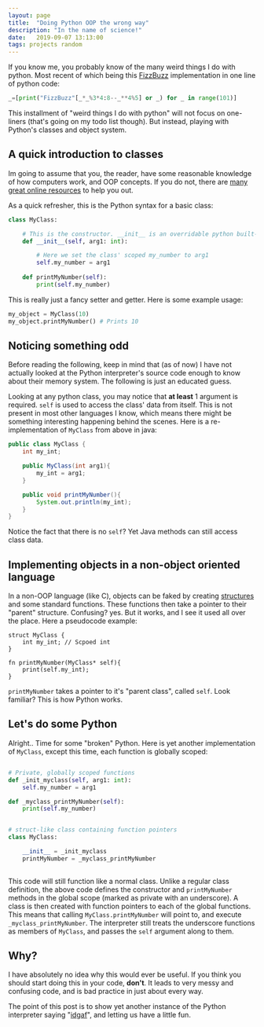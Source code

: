 ```yaml
---
layout: page
title:  "Doing Python OOP the wrong way"
description: "In the name of science!"
date:   2019-09-07 13:13:00
tags: projects random
---
```


If you know me, you probably know of the many weird things I do with python. Most recent of which being this [FizzBuzz](https://en.wikipedia.org/wiki/Fizz_buzz) implementation in one line of python code:
```python
_=[print("FizzBuzz"[_*_%3*4:8--_**4%5] or _) for _ in range(101)]
```

This installment of "weird things I do with python" will not focus on one-liners (that's going on my todo list though). But instead, playing with Python's classes and object system.

## A quick introduction to classes
Im going to assume that you, the reader, have some reasonable knowledge of how computers work, and OOP concepts. If you do not, there are [many great online resources](https://medium.com/swlh/5-free-object-oriented-programming-online-courses-for-programmers-156afd0a3a73) to help you out.

As a quick refresher, this is the Python syntax for a basic class:
```python
class MyClass:

    # This is the constructor. __init__ is an overridable python built-in
    def __init__(self, arg1: int):

        # Here we set the class' scoped my_number to arg1
        self.my_number = arg1
    
    def printMyNumber(self):
        print(self.my_number)
```

This is really just a fancy setter and getter. Here is some example usage:
```python
my_object = MyClass(10)
my_object.printMyNumber() # Prints 10
```

## Noticing something odd
Before reading the following, keep in mind that (as of now) I have not actually looked at the Python interpreter's source code enough to know about their memory system. The following is just an educated guess.

Looking at any python class, you may notice that **at least** 1 argument is required. `self` is used to access the class' data from itself. This is not present in most other languages I know, which means there might be something interesting happening behind the scenes. Here is a re-implementation of `MyClass` from above in java:
```java
public class MyClass {
    int my_int;

    public MyClass(int arg1){
        my_int = arg1;
    }

    public void printMyNumber(){
        System.out.println(my_int);
    }
}
```

Notice the fact that there is no `self`? Yet Java methods can still access class data.

## Implementing objects in a non-object oriented language
In a non-OOP language (like C), objects can be faked by creating [structures](https://en.wikipedia.org/wiki/Struct_(C_programming_language)) and some standard functions. These functions then take a pointer to their "parent" structure. Confusing? yes. But it works, and I see it used all over the place. Here a pseudocode example:
```
struct MyClass {
    int my_int; // Scpoed int
}

fn printMyNumber(MyClass* self){
    print(self.my_int);
}

```

`printMyNumber` takes a pointer to it's "parent class", called `self`. Look familiar? This is how Python works.

## Let's do some Python 
Alright.. Time for some "broken" Python. Here is yet another implementation of `MyClass`, except this time, each function is globally scoped:
```python

# Private, globally scoped functions
def _init_myclass(self, arg1: int):
    self.my_number = arg1

def _myclass_printMyNumber(self):
    print(self.my_number)


# struct-like class containing function pointers
class MyClass:

    __init__ = _init_myclass
    printMyNumber = _myclass_printMyNumber
    
```

This code will still function like a normal class. Unlike a regular class definition, the above code defines the constructor and `printMyNumber` methods in the global scope (marked as private with an underscore). A class is then created with function pointers to each of the global functions. This means that calling `MyClass.printMyNumber` will point to, and execute `_myclass_printMyNumber`. The interpreter still treats the underscore functions as members of `MyClass`, and passes the `self` argument along to them.

## Why?
I have absolutely no idea why this would ever be useful. If you think you should start doing this in your code, **don't**. It leads to very messy and confusing code, and is bad practice in just about every way. 

The point of this post is to show yet another instance of the Python interpreter saying "[idgaf](https://www.urbandictionary.com/define.php?term=idgaf)", and letting us have a little fun.
